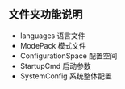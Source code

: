 ## 文件夹功能说明

- languages	语言文件
- ModePack	模式文件
- ConfigurationSpace	配置空间
- StartupCmd	启动参数
- SystemConfig	系统整体配置

